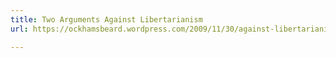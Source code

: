 ```yaml
---
title: Two Arguments Against Libertarianism
url: https://ockhamsbeard.wordpress.com/2009/11/30/against-libertarianism/

---
```

